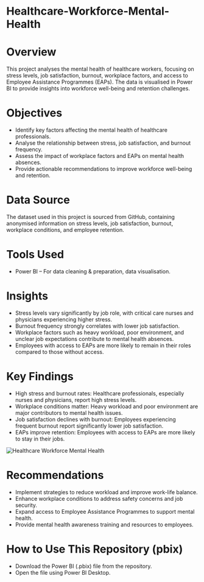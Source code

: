# Healthcare-Workforce-Mental-Health

# Overview

This project analyses the mental health of healthcare workers, focusing on stress levels, job satisfaction, burnout, workplace factors, and access to Employee Assistance Programmes (EAPs). The data is visualised in Power BI to provide insights into workforce well-being and retention challenges.

# Objectives

- Identify key factors affecting the mental health of healthcare professionals.
- Analyse the relationship between stress, job satisfaction, and burnout frequency.
- Assess the impact of workplace factors and EAPs on mental health absences.
- Provide actionable recommendations to improve workforce well-being and retention.

# Data Source

The dataset used in this project is sourced from GitHub, containing anonymised information on stress levels, job satisfaction, burnout, workplace conditions, and employee retention.

# Tools Used

- Power BI – For data cleaning & preparation, data visualisation.

# Insights

- Stress levels vary significantly by job role, with critical care nurses and physicians experiencing higher stress.
- Burnout frequency strongly correlates with lower job satisfaction.
- Workplace factors such as heavy workload, poor environment, and unclear job expectations contribute to mental health absences.
- Employees with access to EAPs are more likely to remain in their roles compared to those without access.

# Key Findings

- High stress and burnout rates: Healthcare professionals, especially nurses and physicians, report high stress levels.
- Workplace conditions matter: Heavy workload and poor environment are major contributors to mental health issues.
- Job satisfaction declines with burnout: Employees experiencing frequent burnout report significantly lower job satisfaction.
- EAPs improve retention: Employees with access to EAPs are more likely to stay in their jobs.

![Healthcare Workforce Mental Health](https://github.com/user-attachments/assets/b91d14b6-aa12-4cc0-864c-2ec877147b5f)


# Recommendations

- Implement strategies to reduce workload and improve work-life balance.
- Enhance workplace conditions to address safety concerns and job security.
- Expand access to Employee Assistance Programmes to support mental health.
- Provide mental health awareness training and resources to employees.

# How to Use This Repository (pbix)

- Download the Power BI (.pbix) file from the repository.
- Open the file using Power BI Desktop.
